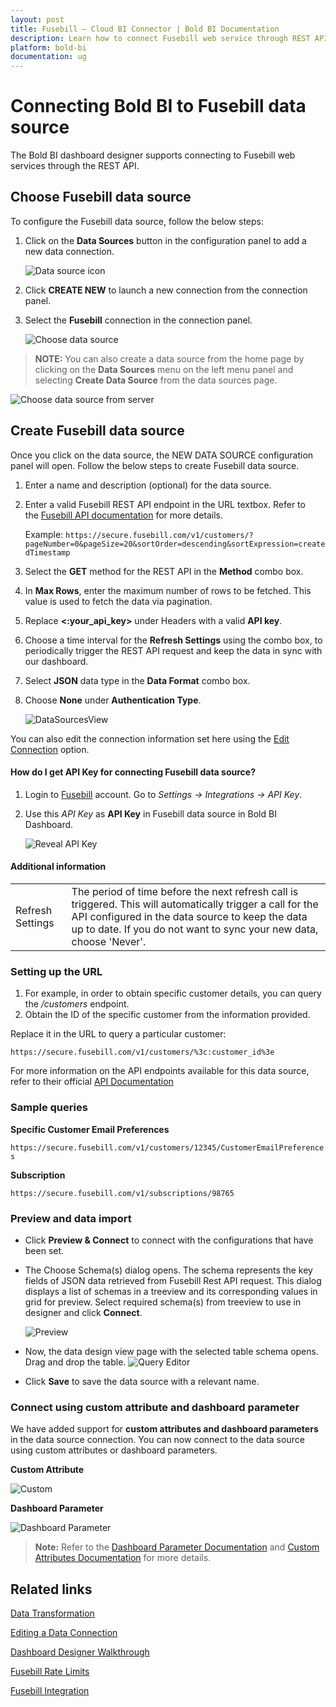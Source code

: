 ```yaml
---
layout: post
title: Fusebill – Cloud BI Connector | Bold BI Documentation
description: Learn how to connect Fusebill web service through REST API endpoint with Bold BI Cloud and create data source.
platform: bold-bi
documentation: ug
---
```


# Connecting Bold BI to Fusebill data source
The Bold BI dashboard designer supports connecting to Fusebill web services through the REST API. 

## Choose Fusebill data source
To configure the Fusebill data source, follow the below steps:
1. Click on the **Data Sources** button in the configuration panel to add a new data connection.

   ![Data source icon](/static/assets/working-with-datasource/data-connectors/images/common/DataSourcesIcon.png)

2. Click **CREATE NEW** to launch a new connection from the connection panel.
3. Select the **Fusebill** connection in the connection panel.

   ![Choose data source](/static/assets/working-with-datasource/data-connectors/images/Fusebill/ChooseDS.png)

> **NOTE:**  You can also create a data source from the home page by clicking on the **Data Sources** menu on the left menu panel and selecting **Create Data Source** from the data sources page.

   ![Choose data source from server](/static/assets/working-with-datasource/data-connectors/images/Fusebill/ChooseDS_Server.png)


## Create Fusebill data source
Once you click on the data source, the NEW DATA SOURCE configuration panel will open. Follow the below steps to create Fusebill data source.
1. Enter a name and description (optional) for the data source.
2. Enter a valid Fusebill REST API endpoint in the URL textbox. Refer to the [Fusebill API documentation](https://developer.fusebill.com/reference) for more details.

    Example: `https://secure.fusebill.com/v1/customers/?pageNumber=0&pageSize=20&sortOrder=descending&sortExpression=createdTimestamp`    

3. Select the **GET** method for the REST API in the **Method** combo box.
4. In **Max Rows**, enter the maximum number of rows to be fetched. This value is used to fetch the data via pagination.
5. Replace **&lt;:your_api_key&gt;** under Headers with a valid **API key**.
6. Choose a time interval for the **Refresh Settings** using the combo box, to periodically trigger the REST API request and keep the data in sync with our dashboard.  
7. Select **JSON** data type in the **Data Format** combo box.
8. Choose **None** under **Authentication Type**.

    ![DataSourcesView](/static/assets/working-with-datasource/data-connectors/images/Fusebill/DataSourcesView.png)

You can also edit the connection information set here using the [Edit Connection](/working-with-data-sources/editing-a-data-connection/) option.

#### How do I get API Key for connecting Fusebill data source?
1. Login to [Fusebill](https://admin.fusebill.com/Account/Login) account. Go to *Settings -> Integrations -> API Key*.
2. Use this *API Key* as **API Key** in Fusebill data source in Bold BI Dashboard.

   ![Reveal API Key](/static/assets/working-with-datasource/data-connectors/images/Fusebill/APIKey.png)

#### Additional information
<table width="600">
<tr>
<td>
Refresh Settings
</td>
<td>
The period of time before the next refresh call is triggered. This will automatically trigger a call for the API configured in the data source to keep the data up to date. If you do not want to sync your new data, choose 'Never'.
</td>
</tr>
</table>

### Setting up the URL

1. For example, in order to obtain specific customer details, you can query the */customers* endpoint.
2. Obtain the ID of the specific customer from the information provided.

Replace it in the URL to query a particular customer:

`https://secure.fusebill.com/v1/customers/%3c:customer_id%3e`

For more information on the API endpoints available for this data source, refer to their official [API Documentation](https://developer.fusebill.com/reference)

### Sample queries
**Specific Customer Email Preferences**

`https://secure.fusebill.com/v1/customers/12345/CustomerEmailPreferences`

**Subscription**

`https://secure.fusebill.com/v1/subscriptions/98765`

### Preview and data import
* Click **Preview & Connect** to connect with the configurations that have been set.
* The Choose Schema(s) dialog opens. The schema represents the key fields of JSON data retrieved from Fusebill Rest API request. This dialog displays a list of schemas in a treeview and its corresponding values in grid for preview. Select required schema(s) from treeview to use in designer and click **Connect**.

   ![Preview](/static/assets/working-with-datasource/data-connectors/images/common/Preview.png)

* Now, the data design view page with the selected table schema opens. Drag and drop the table.
   ![Query Editor](/static/assets/working-with-datasource/data-connectors/images/common/QueryEditor.png)

* Click **Save** to save the data source with a relevant name.

### Connect using custom attribute and dashboard parameter

We have added support for **custom attributes and dashboard parameters** in the data source connection. You can now connect to the data source using custom attributes or dashboard parameters.

**Custom Attribute**

![Custom](/static/assets/working-with-datasource/data-connectors/images/Fusebill/Custom.png)

**Dashboard Parameter**

![Dashboard Parameter](/static/assets/working-with-datasource/data-connectors/images/Fusebill/Dashboardparameter.png)

>**Note:** Refer to the [Dashboard Parameter Documentation](https://help.boldbi.com/working-with-data-sources/dashboard-parameter/) and [Custom Attributes Documentation](https://help.boldbi.com/working-with-data-sources/configuring-custom-attribute/) for more details.

## Related links
[Data Transformation](/working-with-data-sources/data-modeling/joining-table/)

[Editing a Data Connection](/working-with-data-sources/editing-a-data-connection/)   

[Dashboard Designer Walkthrough](/getting-started/creating-dashboard/)

[Fusebill Rate Limits](https://developer.fusebill.com/reference#section-rate-limits)

[Fusebill Integration](https://www.boldbi.com/integrations/fusebill)
